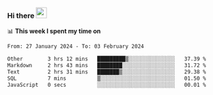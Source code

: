 ### Hi there <a href="https://www.gautamkrishnar.com/"><img src="https://media.giphy.com/media/hvRJCLFzcasrR4ia7z/giphy.gif" width="25px"></a>

📊 **This week I spent my time on**

<!--START_SECTION:waka-->

```txt
From: 27 January 2024 - To: 03 February 2024

Other        3 hrs 12 mins   █████████▒░░░░░░░░░░░░░░░   37.39 %
Markdown     2 hrs 43 mins   ████████░░░░░░░░░░░░░░░░░   31.72 %
Text         2 hrs 31 mins   ███████▒░░░░░░░░░░░░░░░░░   29.38 %
SQL          7 mins          ▒░░░░░░░░░░░░░░░░░░░░░░░░   01.50 %
JavaScript   0 secs          ░░░░░░░░░░░░░░░░░░░░░░░░░   00.01 %
```

<!--END_SECTION:waka-->
